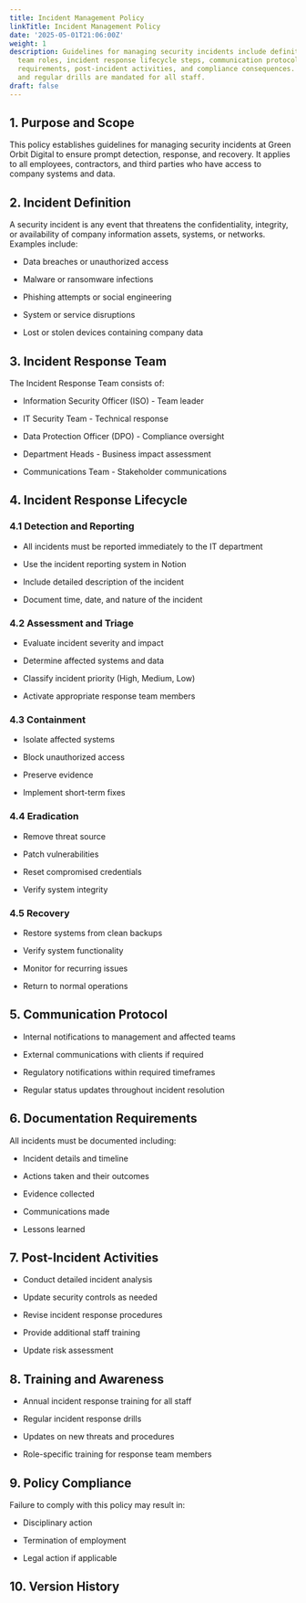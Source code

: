 ```yaml
---
title: Incident Management Policy
linkTitle: Incident Management Policy
date: '2025-05-01T21:06:00Z'
weight: 1
description: Guidelines for managing security incidents include definitions, response
  team roles, incident response lifecycle steps, communication protocols, documentation
  requirements, post-incident activities, and compliance consequences. Annual training
  and regular drills are mandated for all staff.
draft: false
---
```



<!-- Unsupported block type: table_of_contents -->

## 1. Purpose and Scope

This policy establishes guidelines for managing security incidents at Green Orbit Digital to ensure prompt detection, response, and recovery. It applies to all employees, contractors, and third parties who have access to company systems and data.

## 2. Incident Definition

A security incident is any event that threatens the confidentiality, integrity, or availability of company information assets, systems, or networks. Examples include:

- Data breaches or unauthorized access

- Malware or ransomware infections

- Phishing attempts or social engineering

- System or service disruptions

- Lost or stolen devices containing company data

## 3. Incident Response Team

The Incident Response Team consists of:

- Information Security Officer (ISO) - Team leader

- IT Security Team - Technical response

- Data Protection Officer (DPO) - Compliance oversight

- Department Heads - Business impact assessment

- Communications Team - Stakeholder communications

## 4. Incident Response Lifecycle

### 4.1 Detection and Reporting

- All incidents must be reported immediately to the IT department

- Use the incident reporting system in Notion

- Include detailed description of the incident

- Document time, date, and nature of the incident

### 4.2 Assessment and Triage

- Evaluate incident severity and impact

- Determine affected systems and data

- Classify incident priority (High, Medium, Low)

- Activate appropriate response team members

### 4.3 Containment

- Isolate affected systems

- Block unauthorized access

- Preserve evidence

- Implement short-term fixes

### 4.4 Eradication

- Remove threat source

- Patch vulnerabilities

- Reset compromised credentials

- Verify system integrity

### 4.5 Recovery

- Restore systems from clean backups

- Verify system functionality

- Monitor for recurring issues

- Return to normal operations

## 5. Communication Protocol

- Internal notifications to management and affected teams

- External communications with clients if required

- Regulatory notifications within required timeframes

- Regular status updates throughout incident resolution

## 6. Documentation Requirements

All incidents must be documented including:

- Incident details and timeline

- Actions taken and their outcomes

- Evidence collected

- Communications made

- Lessons learned

## 7. Post-Incident Activities

- Conduct detailed incident analysis

- Update security controls as needed

- Revise incident response procedures

- Provide additional staff training

- Update risk assessment

## 8. Training and Awareness

- Annual incident response training for all staff

- Regular incident response drills

- Updates on new threats and procedures

- Role-specific training for response team members

## 9. Policy Compliance

Failure to comply with this policy may result in:

- Disciplinary action

- Termination of employment

- Legal action if applicable

## 10. Version History

<!-- Unsupported block type: table -->
